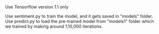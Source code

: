 Use Tensorflow version 1.1 only

Use sentiment.py to train the model, and it gets saved in "models" folder.
Use predict.py to load the pre-trained model from "models1" folder which we trained by making around 1,10,000 iterations.
